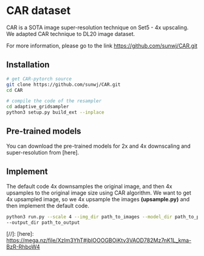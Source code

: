 # CAR dataset

CAR is a SOTA image super-resolution technique on Set5 - 4x upscaling.
We adapted CAR technique to DL20 image dataset.

For more information, please go to the link https://github.com/sunwj/CAR.git

## Installation

```sh
# get CAR-pytorch source
git clone https://github.com/sunwj/CAR.git
cd CAR

# compile the code of the resampler
cd adaptive_gridsampler
python3 setup.py build_ext --inplace 
```

## Pre-trained models

You can download the pre-trained models for 2x and 4x downscaling and super-resolution from [here].

## Implement

The default code 4x downsamples the original image, and then 4x upsamples to the original image size using CAR algorithm.
We want to get 4x upsampled image, so we 4x upsample the images **(upsample.py)** and then implement the default code.

```sh
python3 run.py --scale 4 --img_dir path_to_images --model_dir path_to_pretrained_models
--output_dir path_to_output
```

[//]:
    [here]: <https://mega.nz/file/XzIm3YhT#jbIOOOGBOiKtv3VAOD782Mz7nK1L_kma-BzR-RhboW4>